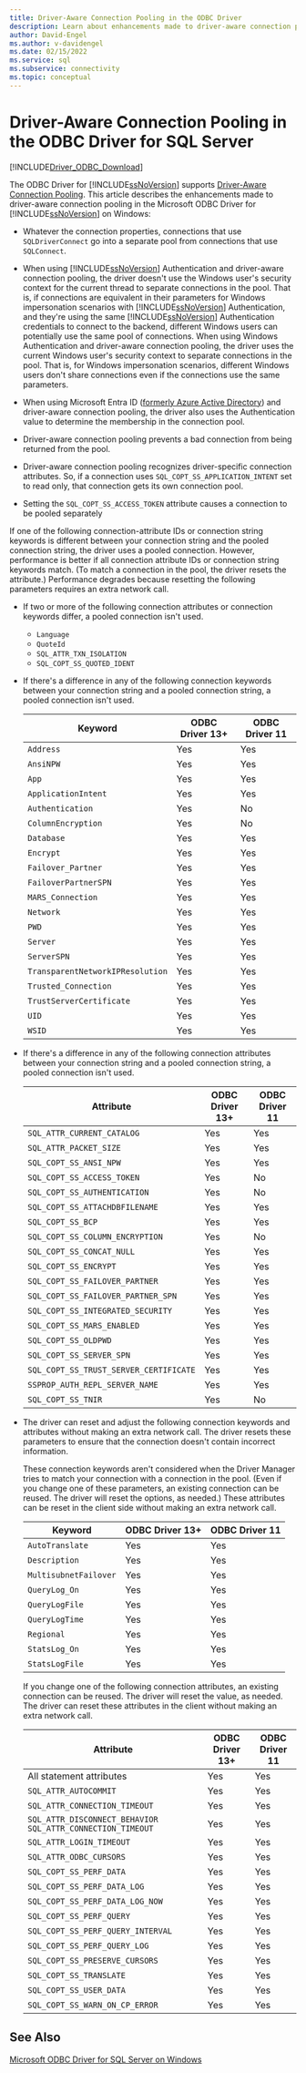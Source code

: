 ```yaml
---
title: Driver-Aware Connection Pooling in the ODBC Driver
description: Learn about enhancements made to driver-aware connection pooling in the Microsoft ODBC Driver for SQL Server on Windows.
author: David-Engel
ms.author: v-davidengel
ms.date: 02/15/2022
ms.service: sql
ms.subservice: connectivity
ms.topic: conceptual
---
```

# Driver-Aware Connection Pooling in the ODBC Driver for SQL Server

[!INCLUDE[Driver_ODBC_Download](../../../includes/driver_odbc_download.md)]

The ODBC Driver for [!INCLUDE[ssNoVersion](../../../includes/ssnoversion-md.md)] supports [Driver-Aware Connection Pooling](../../../odbc/reference/develop-app/driver-aware-connection-pooling.md). This article describes the enhancements made to driver-aware connection pooling in the Microsoft ODBC Driver for [!INCLUDE[ssNoVersion](../../../includes/ssnoversion-md.md)] on Windows:

- Whatever the connection properties, connections that use `SQLDriverConnect` go into a separate pool from connections that use `SQLConnect`.
- When using [!INCLUDE[ssNoVersion](../../../includes/ssnoversion-md.md)] Authentication and driver-aware connection pooling, the driver doesn't use the Windows user's security context for the current thread to separate connections in the pool. That is, if connections are equivalent in their parameters for Windows impersonation scenarios with [!INCLUDE[ssNoVersion](../../../includes/ssnoversion-md.md)] Authentication, and they're using the same [!INCLUDE[ssNoVersion](../../../includes/ssnoversion-md.md)] Authentication credentials to connect to the backend, different Windows users can potentially use the same pool of connections. When using Windows Authentication and driver-aware connection pooling, the driver uses the current Windows user's security context to separate connections in the pool. That is, for Windows impersonation scenarios, different Windows users don't share connections even if the connections use the same parameters.
- When using Microsoft Entra ID ([formerly Azure Active Directory](/entra/fundamentals/new-name))
 and driver-aware connection pooling, the driver also uses the Authentication value to determine the membership in the connection pool.

- Driver-aware connection pooling prevents a bad connection from being returned from the pool.
- Driver-aware connection pooling recognizes driver-specific connection attributes. So, if a connection uses `SQL_COPT_SS_APPLICATION_INTENT` set to read only, that connection gets its own connection pool.
- Setting the `SQL_COPT_SS_ACCESS_TOKEN` attribute causes a connection to be pooled separately

If one of the following connection-attribute IDs or connection string keywords is different between your connection string and the pooled connection string, the driver uses a pooled connection. However, performance is better if all connection attribute IDs or connection string keywords match. (To match a connection in the pool, the driver resets the attribute.) Performance degrades because resetting the following parameters requires an extra network call.

- If two or more of the following connection attributes or connection keywords differ, a pooled connection isn't used.

  - `Language`
  - `QuoteId`
  - `SQL_ATTR_TXN_ISOLATION`
  - `SQL_COPT_SS_QUOTED_IDENT`

- If there's a difference in any of the following connection keywords between your connection string and a pooled connection string, a pooled connection isn't used.

    |Keyword|ODBC Driver 13+|ODBC Driver 11|
    |-|-|-|
    |`Address`|Yes|Yes|
    |`AnsiNPW`|Yes|Yes|
    |`App`|Yes|Yes|
    |`ApplicationIntent`|Yes|Yes|
    |`Authentication`|Yes|No|
    |`ColumnEncryption`|Yes|No|
    |`Database`|Yes|Yes|
    |`Encrypt`|Yes|Yes|
    |`Failover_Partner`|Yes|Yes|
    |`FailoverPartnerSPN`|Yes|Yes|
    |`MARS_Connection`|Yes|Yes|
    |`Network`|Yes|Yes|
    |`PWD`|Yes|Yes|
    |`Server`|Yes|Yes|
    |`ServerSPN`|Yes|Yes|
    |`TransparentNetworkIPResolution`|Yes|Yes|
    |`Trusted_Connection`|Yes|Yes|
    |`TrustServerCertificate`|Yes|Yes|
    |`UID`|Yes|Yes|
    |`WSID`|Yes|Yes|

- If there's a difference in any of the following connection attributes between your connection string and a pooled connection string, a pooled connection isn't used.

    |Attribute|ODBC Driver 13+|ODBC Driver 11|
    |-|-|-|
    |`SQL_ATTR_CURRENT_CATALOG`|Yes|Yes|
    |`SQL_ATTR_PACKET_SIZE`|Yes|Yes|
    |`SQL_COPT_SS_ANSI_NPW`|Yes|Yes|
    |`SQL_COPT_SS_ACCESS_TOKEN`|Yes|No|
    |`SQL_COPT_SS_AUTHENTICATION`|Yes|No|
    |`SQL_COPT_SS_ATTACHDBFILENAME`|Yes|Yes|
    |`SQL_COPT_SS_BCP`|Yes|Yes|
    |`SQL_COPT_SS_COLUMN_ENCRYPTION`|Yes|No|
    |`SQL_COPT_SS_CONCAT_NULL`|Yes|Yes|
    |`SQL_COPT_SS_ENCRYPT`|Yes|Yes|
    |`SQL_COPT_SS_FAILOVER_PARTNER`|Yes|Yes|
    |`SQL_COPT_SS_FAILOVER_PARTNER_SPN`|Yes|Yes|
    |`SQL_COPT_SS_INTEGRATED_SECURITY`|Yes|Yes|
    |`SQL_COPT_SS_MARS_ENABLED`|Yes|Yes|
    |`SQL_COPT_SS_OLDPWD`|Yes|Yes|
    |`SQL_COPT_SS_SERVER_SPN`|Yes|Yes|
    |`SQL_COPT_SS_TRUST_SERVER_CERTIFICATE`|Yes|Yes|
    |`SSPROP_AUTH_REPL_SERVER_NAME`|Yes|Yes|
    |`SQL_COPT_SS_TNIR`|Yes|No|

- The driver can reset and adjust the following connection keywords and attributes without making an extra network call. The driver resets these parameters to ensure that the connection doesn't contain incorrect information.

    These connection keywords aren't considered when the Driver Manager tries to match your connection with a connection in the pool. (Even if you change one of these parameters, an existing connection can be reused. The driver will reset the options, as needed.) These attributes can be reset in the client side without making an extra network call.

    |Keyword|ODBC Driver 13+|ODBC Driver 11|
    |-|-|-|
    |`AutoTranslate`|Yes|Yes|
    |`Description`|Yes|Yes|
    |`MultisubnetFailover`|Yes|Yes|
    |`QueryLog_On`|Yes|Yes|
    |`QueryLogFile`|Yes|Yes|
    |`QueryLogTime`|Yes|Yes|
    |`Regional`|Yes|Yes|
    |`StatsLog_On`|Yes|Yes|
    |`StatsLogFile`|Yes|Yes|

    If you change one of the following connection attributes, an existing connection can be reused.  The driver will reset the value, as needed. The driver can reset these attributes in the client without making an extra network call.

    |Attribute|ODBC Driver 13+|ODBC Driver 11|
    |-|-|-|
    |All statement attributes|Yes|Yes|
    |`SQL_ATTR_AUTOCOMMIT`|Yes|Yes|
    |`SQL_ATTR_CONNECTION_TIMEOUT`|Yes|Yes|
    |`SQL_ATTR_DISCONNECT_BEHAVIOR SQL_ATTR_CONNECTION_TIMEOUT`|Yes|Yes|
    |`SQL_ATTR_LOGIN_TIMEOUT`|Yes|Yes|
    |`SQL_ATTR_ODBC_CURSORS`|Yes|Yes|
    |`SQL_COPT_SS_PERF_DATA`|Yes|Yes|
    |`SQL_COPT_SS_PERF_DATA_LOG`|Yes|Yes|
    |`SQL_COPT_SS_PERF_DATA_LOG_NOW`|Yes|Yes|
    |`SQL_COPT_SS_PERF_QUERY`|Yes|Yes|
    |`SQL_COPT_SS_PERF_QUERY_INTERVAL`|Yes|Yes|
    |`SQL_COPT_SS_PERF_QUERY_LOG`|Yes|Yes|
    |`SQL_COPT_SS_PRESERVE_CURSORS`|Yes|Yes|
    |`SQL_COPT_SS_TRANSLATE`|Yes|Yes|
    |`SQL_COPT_SS_USER_DATA`|Yes|Yes|
    |`SQL_COPT_SS_WARN_ON_CP_ERROR`|Yes|Yes|

## See Also

[Microsoft ODBC Driver for SQL Server on Windows](microsoft-odbc-driver-for-sql-server-on-windows.md)
